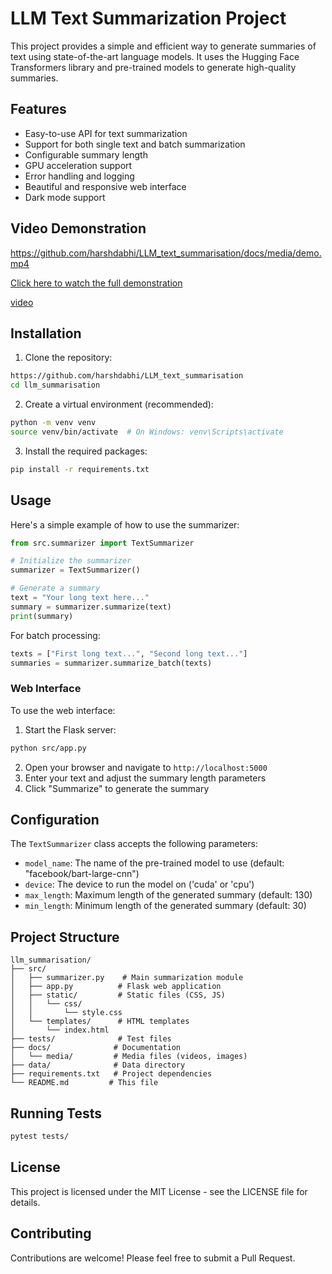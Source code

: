 # LLM Text Summarization Project

This project provides a simple and efficient way to generate summaries of text using state-of-the-art language models. It uses the Hugging Face Transformers library and pre-trained models to generate high-quality summaries.

## Features

- Easy-to-use API for text summarization
- Support for both single text and batch summarization
- Configurable summary length
- GPU acceleration support
- Error handling and logging
- Beautiful and responsive web interface
- Dark mode support

## Video Demonstration

https://github.com/harshdabhi/LLM_text_summarisation/docs/media/demo.mp4

[Click here to watch the full demonstration ](docs/media/demo.mp4)

[video](docs/media/demo.mp4)

## Installation

1. Clone the repository:

```bash
https://github.com/harshdabhi/LLM_text_summarisation
cd llm_summarisation
```

2. Create a virtual environment (recommended):

```bash
python -m venv venv
source venv/bin/activate  # On Windows: venv\Scripts\activate
```

3. Install the required packages:

```bash
pip install -r requirements.txt
```

## Usage

Here's a simple example of how to use the summarizer:

```python
from src.summarizer import TextSummarizer

# Initialize the summarizer
summarizer = TextSummarizer()

# Generate a summary
text = "Your long text here..."
summary = summarizer.summarize(text)
print(summary)
```

For batch processing:

```python
texts = ["First long text...", "Second long text..."]
summaries = summarizer.summarize_batch(texts)
```

### Web Interface

To use the web interface:

1. Start the Flask server:

```bash
python src/app.py
```

2. Open your browser and navigate to `http://localhost:5000`
3. Enter your text and adjust the summary length parameters
4. Click "Summarize" to generate the summary

## Configuration

The `TextSummarizer` class accepts the following parameters:

- `model_name`: The name of the pre-trained model to use (default: "facebook/bart-large-cnn")
- `device`: The device to run the model on ('cuda' or 'cpu')
- `max_length`: Maximum length of the generated summary (default: 130)
- `min_length`: Minimum length of the generated summary (default: 30)

## Project Structure

```
llm_summarisation/
├── src/
│   ├── summarizer.py    # Main summarization module
│   ├── app.py          # Flask web application
│   ├── static/         # Static files (CSS, JS)
│   │   └── css/
│   │       └── style.css
│   └── templates/      # HTML templates
│       └── index.html
├── tests/              # Test files
├── docs/              # Documentation
│   └── media/         # Media files (videos, images)
├── data/              # Data directory
├── requirements.txt   # Project dependencies
└── README.md         # This file
```

## Running Tests

```bash
pytest tests/
```

## License

This project is licensed under the MIT License - see the LICENSE file for details.

## Contributing

Contributions are welcome! Please feel free to submit a Pull Request.
